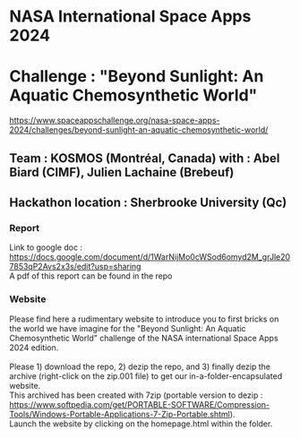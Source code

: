 # NASA International Space Apps 2024
# Challenge : "Beyond Sunlight: An Aquatic Chemosynthetic World"
https://www.spaceappschallenge.org/nasa-space-apps-2024/challenges/beyond-sunlight-an-aquatic-chemosynthetic-world/
## Team : KOSMOS (Montréal, Canada) with : Abel Biard (CIMF), Julien Lachaine (Brebeuf)
## Hackathon location : Sherbrooke University (Qc)

### Report
Link to google doc : https://docs.google.com/document/d/1WarNijMo0cWSod6omyd2M_grJle207853qP2Avs2x3s/edit?usp=sharing<br>
A pdf of this report can be found in the repo

### Website
Please find here a rudimentary website to introduce you to first bricks on the world we have imagine for the "Beyond Sunlight: An Aquatic Chemosynthetic World" challenge of the NASA international Space Apps 2024 edition.<br><br>
Please 1) download the repo, 2) dezip the repo, and 3) finally dezip the archive (right-click on the zip.001 file) to get our in-a-folder-encapsulated website.<br> 
This archived has been created with 7zip (portable version to dezip : https://www.softpedia.com/get/PORTABLE-SOFTWARE/Compression-Tools/Windows-Portable-Applications-7-Zip-Portable.shtml).<br>
Launch the website by clicking on the homepage.html within the folder.
